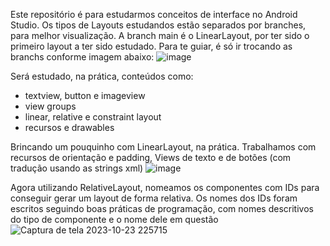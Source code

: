 Este repositório é para estudarmos conceitos de interface no Android Studio.
Os tipos de Layouts estudandos estão separados por branches, para melhor visualização.
A branch main é o LinearLayout, por ter sido o primeiro layout a ter sido estudado.
Para te guiar, é só ir trocando as branchs conforme imagem abaixo:
![image](https://github.com/rafaseron/interfacestudy/assets/63885470/f6e4a9d2-e6a1-4c4e-a078-6e523ff3d067)


Será estudado, na prática, conteúdos como:
- textview, button e imageview
- view groups
- linear, relative e constraint layout
- recursos e drawables

Brincando um pouquinho com LinearLayout, na prática. Trabalhamos com recursos de orientação e padding, Views de texto e de botões (com tradução usando as strings xml)
![image](https://github.com/rafaseron/interfacestudy/assets/63885470/ca82c755-d8fe-47ea-a311-9fea14567e16)

Agora utilizando RelativeLayout, nomeamos os componentes com IDs para conseguir gerar um layout de forma relativa. Os nomes dos IDs foram escritos seguindo boas práticas de programação, com nomes descritivos do tipo de componente e o nome dele em questão
![Captura de tela 2023-10-23 225715](https://github.com/rafaseron/interfacestudy/assets/63885470/9c80a76d-b052-44af-8b65-6788b2634c71)


